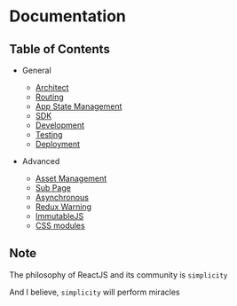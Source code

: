 # Documentation

## Table of Contents

- General
  - [Architect](general/structure.md)
  - [Routing](general/routing.md)
  - [App State Management](general/app-state.md)
  - [SDK](general/sdk.md)
  - [Development](general/development.md)
  - [Testing](general/testing.md)
  - [Deployment](general/deployment.md)
  
- Advanced
  - [Asset Management](advanced/asset-management.md)
  - [Sub Page](advanced/sub-page.md)
  - [Asynchronous](advanced/async.md)
  - [Redux Warning](advanced/redux-warning.md)
  - [ImmutableJS](advanced/immutable.md)
  - [CSS modules](advanced/css-modules.md)

## Note

The philosophy of ReactJS and its community is `simplicity`   
  
And I believe, `simplicity` will perform miracles